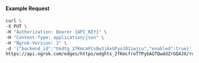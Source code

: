 <!-- Code generated for API Clients. DO NOT EDIT. -->

#### Example Request

```bash
curl \
-X PUT \
-H "Authorization: Bearer {API_KEY}" \
-H "Content-Type: application/json" \
-H "Ngrok-Version: 2" \
-d '{"backend_id":"bkdtg_2fKmcmFCsBw3jAxGPyoJ01iwjLu","enabled":true}' \
https://api.ngrok.com/edges/https/edghts_2fKmcfroTTPybAGTQwddZrGQ4JX/routes/edghtsrt_2fKmcgz2Gcs0oTbePaThEkYyYIu/backend
```
